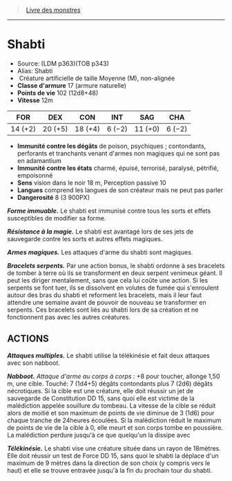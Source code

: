 ﻿> [Livre des monstres](tome_of_beasts.md)

---

# Shabti

- Source: (LDM p363)(TOB p343)
- Alias: Shabti
-  Créature artificielle de taille Moyenne (M), non-alignée
- **Classe d'armure** 17 (armure naturelle)
- **Points de vie** 102 (12d8+48)
- **Vitesse** 12m

|FOR|DEX|CON|INT|SAG|CHA|
|---|---|---|---|---|---|
|14 (+2)|20 (+5)|18 (+4)|6 (−2)|11 (+0)|6 (−2)|

- **Immunité contre les dégâts** de poison, psychiques ; contondants, perforants et tranchants venant d'armes non magiques qui ne sont pas en adamantium
- **Immunité contre les états** charmé, épuisé, terrorisé, paralysé, pétrifié, empoisonné
- **Sens** vision dans le noir 18 m, Perception passive 10
- **Langues** comprend les langues de son créateur mais ne peut pas parler
- **Dangerosité** 8 (3 900PX)

**_Forme immuable._** Le shabti est immunisé contre tous les sorts et effets susceptibles de modifier sa forme.

**_Résistance à la magie._** Le shabti est avantagé lors de ses jets de sauvegarde contre les sorts et autres effets magiques.

**_Armes magiques._** Les attaques d'arme du shabti sont magiques.

**_Bracelets serpents._** Par une action bonus, le shabti ordonne à ses bracelets de tomber à terre où ils se transforment en deux serpent venimeux géant. Il peut les diriger mentalement, sans que cela lui coûte une action. Si les serpents se font tuer, ils se dissolvent en volutes de fumée qui s'enroulent autour des bras du shabti et reforment les bracelets, mais il leur faut attendre une semaine avant de pouvoir de nouveau se transformer en serpents. Ces bracelets sont liés au shabti lors de sa création et ne fonctionnent pas avec les autres créatures.

## ACTIONS

**_Attaques multiples._** Le shabti utilise la télékinésie et fait deux attaques avec son nabboot.

**_Nabboot._** _Attaque d'arme au corps à corps :_ +8 pour toucher, allonge 1,50 m, une cible. Touché: 7 (1d4+5) dégâts contondants plus 7 (2d6) dégâts nécrotiques. Si la cible est une créature, elle doit réussir un jet de sauvegarde de Constitution DD 15, sans quoi elle est victime de la malédiction appelée souillure du tombeau. La vitesse de la cible se réduit alors de moitié et son maximum de points de vie diminue de 3 (1d6) pour chaque tranche de 24heures écoulées. Si la malédiction réduit le maximum de points de vie de la cible à 0, elle meurt et son corps tombe en poussière. La malédiction perdure jusqu'à ce que quelqu'un la dissipe avec

**_Télékinésie._** Le shabti vise une créature située dans un rayon de 18mètres. Elle doit réussir un test de Force DD 15, sans quoi le shabti la déplace d'un maximum de 9 mètres dans la direction de son choix (y compris vers le haut) et elle se trouve entravée jusqu'à la fin du prochain tour du shabti.

